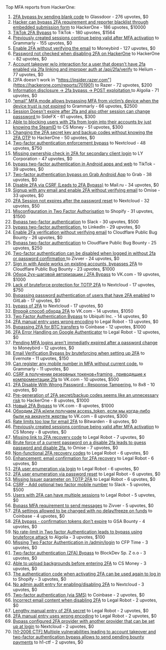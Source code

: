 Top MFA reports from HackerOne:

1. [2FA bypass by sending blank code](https://hackerone.com/reports/897385) to Glassdoor - 276 upvotes, $0
2. [Hacker can bypass 2FA requirement and reporter blacklist through embedded submission form](https://hackerone.com/reports/418767) to HackerOne - 186 upvotes, $10000
3. [TikTok 2FA Bypass](https://hackerone.com/reports/1247108) to TikTok - 180 upvotes, $1564
4. [Previously created sessions continue being valid after MFA activation](https://hackerone.com/reports/667739) to Grammarly - 155 upvotes, $0
5. [Enable 2FA without verifying the email](https://hackerone.com/reports/649533) to Moneybird - 127 upvotes, $0
6. [Password not checked when disabling 2FA on HackerOne](https://hackerone.com/reports/587910) to HackerOne - 82 upvotes, $0
7. [Account takeover w/o interaction for a user that doesn't have 2fa enabled via 2fa linking and improper auth at /api/2fa/verify](https://hackerone.com/reports/810880) to Helium - 77 upvotes, $0
8. [2FA doesn't work in "https://insider.razer.com"](https://hackerone.com/reports/701901) to Razer - 72 upvotes, $200
9. [Information disclosure -\> 2fa bypass -\> POST exploitation ](https://hackerone.com/reports/1276373) to Algolia - 71 upvotes, $0
10. [“email” MFA mode allows bypassing MFA from victim’s device when the device trust is not expired](https://hackerone.com/reports/665722) to Grammarly - 66 upvotes, $2500
11. [Session Doesn't expire after 2fa and also other session can change passsword ](https://hackerone.com/reports/2234736) to SideFX - 61 upvotes, $300
12. [Able to blocking users with 2fa from login into their accounts by just knowing the SteamID](https://hackerone.com/reports/1179232) to CS Money - 51 upvotes, $300
13. [Changing the 2FA secret key and backup codes without knowing the 2FA OTP](https://hackerone.com/reports/1139535) to HackerOne - 50 upvotes, $0
14. [Two-factor authentication enforcement bypass](https://hackerone.com/reports/1050244) to Nextcloud - 48 upvotes, $750
15. [Missing ownership check in 2FA for secondary client login](https://hackerone.com/reports/1250474) to LY Corporation - 47 upvotes, $0
16. [bypass two-factor authentication in Android apps and web](https://hackerone.com/reports/1747978) to TikTok - 39 upvotes, $0
17. [Two-factor authentication bypass on Grab Android App](https://hackerone.com/reports/202425) to Grab - 38 upvotes, $0
18. [Disable 2FA via CSRF (Leads to 2FA Bypass)](https://hackerone.com/reports/670329) to Mail.ru - 34 upvotes, $0
19. [Signup with any email and enable 2FA without verifying email](https://hackerone.com/reports/699200) to Omise - 33 upvotes, $0
20. [2FA Session not expires after the password reset](https://hackerone.com/reports/486693) to Nextcloud - 32 upvotes, $50
21. [Misconfiguration in Two Factor Authorisation](https://hackerone.com/reports/178293) to Shopify - 31 upvotes, $1500
22. [Bypass  two-factor authentication](https://hackerone.com/reports/121696) to Slack - 30 upvotes, $500
23. [bypass two-factor authentication.](https://hackerone.com/reports/1842183) to LinkedIn - 29 upvotes, $0
24. [Enable 2Fa verification without verifying email](https://hackerone.com/reports/1618021) to Cloudflare Public Bug Bounty - 26 upvotes, $0
25. [Bypass two-factor authentication](https://hackerone.com/reports/1664974) to Cloudflare Public Bug Bounty - 25 upvotes, $250
26. [Two-factor authentication can be disabled when logged in without 2fa or password confirmation ](https://hackerone.com/reports/992450) to Zivver - 24 upvotes, $0
27. [Sign in with Apple works on existing accounts, bypasses 2FA](https://hackerone.com/reports/1593404) to Cloudflare Public Bug Bounty - 23 upvotes, $1000
28. [Обход 2ух-шаговой авторизации / 2FA Bypass](https://hackerone.com/reports/163834) to VK.com - 19 upvotes, $1000
29. [Lack of bruteforce protection for TOTP 2FA](https://hackerone.com/reports/1265709) to Nextcloud - 17 upvotes, $750
30. [Bypassing password authentication of users that have 2FA enabled](https://hackerone.com/reports/128085) to GitLab - 17 upvotes, $0
31. [bypass of 2FA](https://hackerone.com/reports/248656) to Nextcloud - 17 upvotes, $0
32. [Второй способ обхода 2FA](https://hackerone.com/reports/167121) to VK.com - 14 upvotes, $1050
33. [Two Factor Authentication Bypass](https://hackerone.com/reports/350288) to Ubiquiti Inc. - 14 upvotes, $0
34. [2FA manual entry uses wrong encoding](https://hackerone.com/reports/260390) to Legal Robot - 13 upvotes, $0
35. [Bypassing 2FA for BTC transfers](https://hackerone.com/reports/10554) to Coinbase - 12 upvotes, $1000
36. [2FA Error Handling on Google Authenticator](https://hackerone.com/reports/249695) to Legal Robot - 12 upvotes, $0
37. [Pending MFA logins aren't immediatly expired after a password change](https://hackerone.com/reports/743518) to Moneybird - 12 upvotes, $0
38. [Email Verification Bypass by bruteforcing when setting up 2FA](https://hackerone.com/reports/1394984) to Evernote - 11 upvotes, $150
39. [Can register any mobile number in MFA without current code.](https://hackerone.com/reports/667740) to Grammarly - 11 upvotes, $0
40. [CSRF в получении резервных токенов+framing , приводящие к компроментации 2fa](https://hackerone.com/reports/90165) to VK.com - 10 upvotes, $500
41. [2FA Disable With Wrong Password - Response Tampering.](https://hackerone.com/reports/893085) to 8x8 - 10 upvotes, $0
42. [Pre-generation of 2FA secret/backup codes seems like an unnecessary risk](https://hackerone.com/reports/100509) to HackerOne - 8 upvotes, $1000
43. [Новый 2FA Bypass](https://hackerone.com/reports/179421) to VK.com - 8 upvotes, $1000
44. [Обходим 2FA и/или получаем access_token, если мы когда-либо были на аккаунте жертвы](https://hackerone.com/reports/316078) to VK.com - 8 upvotes, $300
45. [Rate limits too low for email 2FA](https://hackerone.com/reports/979820) to Bitwarden - 8 upvotes, $0
46. [Previously created sessions continue being valid after MFA activation](https://hackerone.com/reports/1185479) to CS Money - 8 upvotes, $0
47. [Missing link to 2FA recovery code](https://hackerone.com/reports/249346) to Legal Robot - 7 upvotes, $0
48. [Brute force of a current password on a disable 2fa leads to guess password and disable 2fa.](https://hackerone.com/reports/1465277) to Omise - 7 upvotes, $0
49. [Non-functional 2FA recovery codes](https://hackerone.com/reports/249337) to Legal Robot - 6 upvotes, $0
50. [Enhancement: email confirmation for 2FA recovery](https://hackerone.com/reports/250082) to Legal Robot - 6 upvotes, $0
51. [2FA user enumeration via login](https://hackerone.com/reports/249467) to Legal Robot - 6 upvotes, $0
52. [2FA user enumeration via password reset](https://hackerone.com/reports/249431) to Legal Robot - 6 upvotes, $0
53. [Missing Issuer parameter on TOTP 2FA](https://hackerone.com/reports/251200) to Legal Robot - 6 upvotes, $0
54. [CSRF - Add optional two factor mobile number](https://hackerone.com/reports/155774) to Slack - 5 upvotes, $500
55. [Users with 2FA can have multiple sessions](https://hackerone.com/reports/250243) to Legal Robot - 5 upvotes, $0
56. [Bypass MFA requirement to send messages](https://hackerone.com/reports/987650) to Zivver - 5 upvotes, $0
57. [2FA settings allowed to be changed with no delay/freeze on funds](https://hackerone.com/reports/16696) to Coinbase - 4 upvotes, $0
58. [2FA bypass - confirmation tokens don't expire](https://hackerone.com/reports/264090) to GSA Bounty - 4 upvotes, $0
59. [No rate-limit in Two factor Authentication leads to bypass using bruteforce attack](https://hackerone.com/reports/128777) to Algolia - 3 upvotes, $100
60. [Missing Two Factor Authentication in /admin/login](https://hackerone.com/reports/474963) to CFP Time - 3 upvotes, $0
61. [Two-factor authentication (2FA) Bypass](https://hackerone.com/reports/708303) to BlockDev Sp. Z o.o - 3 upvotes, $0
62. [Able to upload backgrounds before entering 2FA](https://hackerone.com/reports/1080839) to CS Money - 3 upvotes, $0
63. [The authentication code when activating 2FA can be used again to log in](https://hackerone.com/reports/695041) to Shopify - 3 upvotes, $0
64. [No admin audit entry for enabling/disabling 2FA](https://hackerone.com/reports/1200989) to Nextcloud - 3 upvotes, $0
65. [Two-factor authentication (via SMS)](https://hackerone.com/reports/66223) to Coinbase - 2 upvotes, $0
66. [Incorrect email content when disabling 2FA](https://hackerone.com/reports/259416) to Legal Robot - 2 upvotes, $0
67. [Lengthy manual entry of 2FA secret](https://hackerone.com/reports/259415) to Legal Robot - 2 upvotes, $0
68. [2FA manual entry uses wrong encoding](https://hackerone.com/reports/260491) to Legal Robot - 2 upvotes, $0
69. [Bypass configured 2FA provider with another provider that can be set up at login](https://hackerone.com/reports/722748) to Nextcloud - 2 upvotes, $0
70. [[h1-2006 CTF] Multiple vulnerabilities leading to account takeover and two-factor authentication bypass allows to send pending bounty payments](https://hackerone.com/reports/895722) to h1-ctf - 2 upvotes, $0
